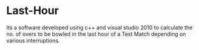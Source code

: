 Last-Hour
=========

Its a software developed using c++ and visual studio 2010 to calculate the no. of overs to be bowled in the last hour of a Test Match depending on various interruptions.
